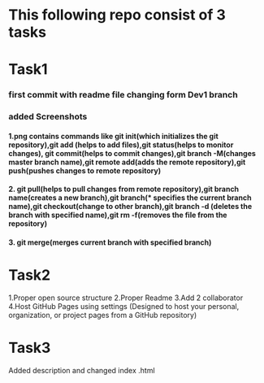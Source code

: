 # This following repo consist of 3 tasks

# Task1
### first commit with readme file changing form Dev1 branch

### added Screenshots 
#### 1.png contains commands like git init(which initializes the git repository),git add (helps to add files),git status(helps to monitor changes), git commit(helps to commit changes),git branch -M(changes master branch name),git remote add(adds the remote repository),git push(pushes changes to remote repository)

#### 2. git pull(helps to pull changes from remote repository),git branch name(creates a new branch),git branch(* specifies the current branch name),git checkout(change to other branch),git branch -d (deletes the branch with specified name),git rm -f(removes the file from the repository)

#### 3. git merge(merges current branch with specified branch)

# Task2
1.Proper open source structure
2.Proper Readme
3.Add 2 collaborator
4.Host GitHub Pages using settings (Designed to host your personal, organization, or project pages from a GitHub repository)

# Task3
Added description and changed index .html


